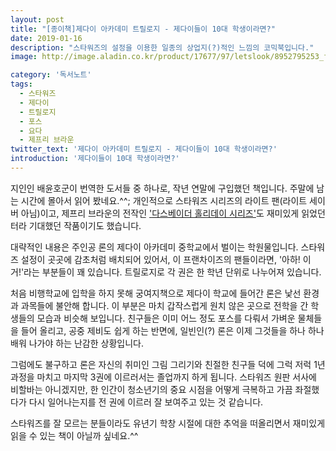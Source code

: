 ```yaml
---
layout: post
title: "[종이책]제다이 아카데미 트릴로지 - 제다이들이 10대 학생이라면?"
date: 2019-01-16
description: "스타워즈의 설정을 이용한 일종의 상업지(?)적인 느낌의 코믹북입니다."
image: http://image.aladin.co.kr/product/17677/97/letslook/8952795253_f.jpg

category: '독서노트'  
tags:
  - 스타워즈
  - 제다이
  - 트릴로지
  - 포스
  - 요다
  - 제프리 브라운
twitter_text: '제다이 아카데미 트릴로지 - 제다이들이 10대 학생이라면?'
introduction: '제다이들이 10대 학생이라면?'
---
```


지인인 배윤호군이 번역한 도서들 중 하나로, 작년 연말에 구입했던 책입니다. 주말에 남는 시간에 몰아서 읽어 봤네요.^^;
개인적으로 스타워즈 시리즈의 라이트 팬(라이트 세이버 아님)이고, 제프리 브라운의 전작인 ['다스베이더 홀리데이 시리즈'](http://red-angel.co.kr/%EB%8F%85%EC%84%9C%EB%85%B8%ED%8A%B8/2017/03/08/darth_vader_holiday.html)도 재미있게 읽었던 터라 기대했던 작품이기도 했습니다.

대략적인 내용은 주인공 론의 제다이 아카데미 중학교에서 벌이는 학원물입니다. 스타워즈 설정이 곳곳에 감초처럼 배치되어 있어서, 이 프랜차이즈의 팬들이라면, '아하! 이거!'라는 부분들이 꽤 있습니다. 트릴로지로 각 권은 한 학년 단위로 나누어져 있습니다.

처음 비행학교에 입학을 하지 못해 궁여지책으로 제다이 학교에 들어간 론은 낯선 환경과 과목들에 불안해 합니다. 이 부분은 마치 갑작스럽게 원치 않은 곳으로 전학을 간 학생들의 모습과 비슷해 보입니다. 친구들은 이미 어느 정도 포스를 다뤄서 가벼운 물체들을 들어 올리고, 공중 제비도 쉽게 하는 반면에, 일빈인(?) 론은 이제 그것들을 하나 하나 배워 나가야 하는 난감한 상황입니다.

그럼에도 불구하고 론은 자신의 취미인 그림 그리기와 친절한 친구들 덕에 그럭 저럭 1년 과정을 마치고 마지막 3권에 이르러서는 졸업까지 하게 됩니다. 스타워즈 원판 서사에 비할바는 아니겠지만, 한 인간이 청소년기의 중요 시점을 어떻게 극복하고 가끔 좌절했다가 다시 일어나는지를 전 권에 이르러 잘 보여주고 있는 것 같습니다.

스타워즈를 잘 모르는 분들이라도 유년기 학창 시절에 대한 추억을 떠올리면서 재미있게 읽을 수 있는 책이 아닐까 싶네요.^^
